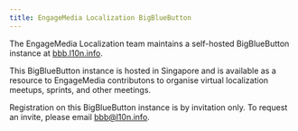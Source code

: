 ```yaml
---
title: EngageMedia Localization BigBlueButton
---
```


The EngageMedia Localization team maintains a self-hosted BigBlueButton instance at [bbb.l10n.info](https://bbb.l10n.info).

This BigBlueButton instance is hosted in Singapore and is available as a resource to EngageMedia contributons to organise virtual localization meetups, sprints, and other meetings.

Registration on this BigBlueButton instance is by invitation only. To request an invite, please email [bbb@l10n.info](mailto:bbb@l10n.info).
